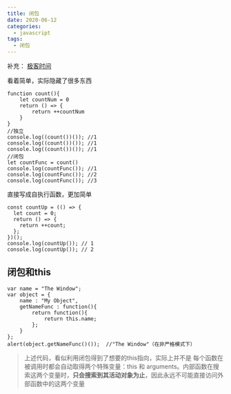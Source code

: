 ```yaml
---
title: 闭包
date: 2020-06-12
categories: 
  - javascript
tags: 
  - 闭包
---
```


补充： [极客时间](https://time.geekbang.org/column/article/127495)

看着简单，实际隐藏了很多东西

```
function count(){
    let countNum = 0
    return () => {
        return ++countNum
    }
}
//独立
console.log((count())()); //1
console.log((count())()); //1
console.log((count())()); //1
//闭包
let countFunc = count()
console.log(countFunc()); //1
console.log(countFunc()); //2
console.log(countFunc()); //3
```

直接写成自执行函数，更加简单

```
const countUp = (() => {
  let count = 0;
  return () => {
    return ++count;
  };
})();
console.log(countUp()); // 1
console.log(countUp()); // 2
```

## 闭包和this

```
var name = "The Window"; 
var object = {     
    name : "My Object", 
    getNameFunc : function(){
        return function(){
            return this.name;
        };     
    } 
}; 
alert(object.getNameFunc()());  //"The Window"（在非严格模式下）
```

> 上述代码，看似利用闭包得到了想要的this指向，实际上并不是
> 每个函数在被调用时都会自动取得两个特殊变量：this 和 arguments。内部函数在搜索这两个变量时，**只会搜索到其活动对象为止**，因此永远不可能直接访问外部函数中的这两个变量
